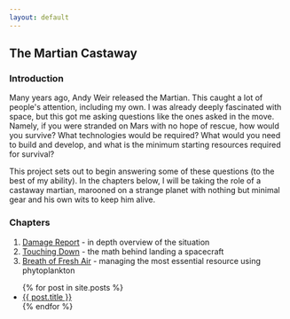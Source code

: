 ```yaml
---
layout: default
---
```

## The Martian Castaway

### Introduction

Many years ago, Andy Weir released the Martian.  This caught a lot of people's attention, including my own.  I was already deeply fascinated with space, but this got me asking questions like the ones asked in the move.  Namely, if you were stranded on Mars with no hope of rescue, how would you survive?  What technologies would be required?  What would you need to build and develop, and what is the minimum starting resources required for survival?

This project sets out to begin answering some of these questions (to the best of my ability).  In the chapters below, I will be taking the role of a castaway martian, marooned on a strange planet with nothing but minimal gear and his own wits to keep him alive.

### Chapters

1. [Damage Report](intro.md) - in depth overview of the situation
2. [Touching Down](landing.md) - the math behind landing a spacecraft
3. [Breath of Fresh Air](makingair.md) - managing the most essential resource using phytoplankton

<ul>
  {% for post in site.posts %}
    <li>
      <a href="{{ post.url }}">{{ post.title }}</a>
    </li>
  {% endfor %}
</ul>